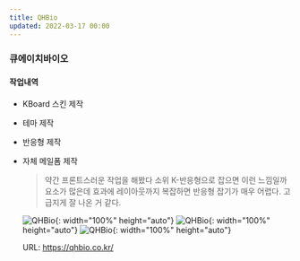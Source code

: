 ```yaml
---
title: QHBio 
updated: 2022-03-17 00:00
---
```


### 큐에이치바이오
  
#### 작업내역
- KBoard 스킨 제작
- 테마 제작
- 반응형 제작
- 자체 메일폼 제작
  
	>약간 프론트스러운 작업을 해봤다
	>소위 K-반응형으로 잡으면 이런 느낌일까
	>요소가 많은데 효과에 레이아웃까지 복잡하면 반응형 잡기가 매우 어렵다.
	>고급지게 잘 나온 거 같다.
 
	![QHBio](https://github.com/project0210/project0210.github.io/blob/master/_posts/images/qhbio/001.png?raw=true){: width="100%" height="auto"}
	![QHBio](https://github.com/project0210/project0210.github.io/blob/master/_posts/images/qhbio/002.png?raw=true){: width="100%" height="auto"}
	![QHBio](https://github.com/project0210/project0210.github.io/blob/master/_posts/images/qhbio/003.png?raw=true){: width="100%" height="auto"}
  
	URL: https://qhbio.co.kr/
